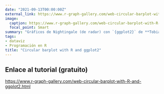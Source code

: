 ```yaml
---
date: "2021-09-13T00:00:00Z"
external_link: https://www.r-graph-gallery.com/web-circular-barplot-with-R-and-ggplot2.html
image:
  caption: https://www.r-graph-gallery.com/web-circular-barplot-with-R-and-ggplot2.html
  focal_point: Smart
summary: "Gráficos de Nightingale (de radar) con `{ggplot2}` de **Tobias Stadler** (dificultad 4/7)"
tags:
- dataviz
- Programación en R
title: "Circular barplot with R and ggplot2"
---
```


## Enlace al tutorial (gratuito)

https://www.r-graph-gallery.com/web-circular-barplot-with-R-and-ggplot2.html